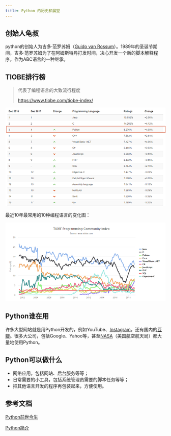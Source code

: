 ```yaml
---
title: Python 的历史和展望
---
```


## 创始人龟叔

python的创始人为吉多·范罗苏姆（[Guido van Rossum](https://baike.baidu.com/item/Guido%20van%20Rossum)）。1989年的圣诞节期间，吉多·范罗苏姆为了在阿姆斯特丹打发时间，决心开发一个新的脚本解释程序，作为ABC语言的一种继承。 

## TIOBE排行榜

> 代表了编程语言的大致流行程度
>
> https://www.tiobe.com/tiobe-index/

![](pic/01.png)

最近10年最常用的10种编程语言的变化图：

![](pic/02.png)

## Python谁在用

许多大型网站就是用Python开发的，例如YouTube、[Instagram](http://instagram.com/)，还有国内的[豆瓣](http://www.douban.com/)。很多大公司，包括Google、Yahoo等，甚至[NASA](http://www.nasa.gov/)（美国航空航天局）都大量地使用Python。

## Python可以做什么

- 网络应用，包括网站、后台服务等等；
- 日常需要的小工具，包括系统管理员需要的脚本任务等等；
- 把其他语言开发的程序再包装起来，方便使用。

## 参考文档

[Python前世今生](http://www.cnblogs.com/wupeiqi/articles/5433925.html)

[Python简介](https://www.liaoxuefeng.com/wiki/0014316089557264a6b348958f449949df42a6d3a2e542c000/001431608990315a01b575e2ab041168ff0df194698afac000)
